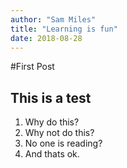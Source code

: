 ```yaml
---
author: "Sam Miles"
title: "Learning is fun"
date: 2018-08-28
---
```


#First Post

## This is a test

1. Why do this?
2. Why not do this?
3. No one is reading?
5. And thats ok.
